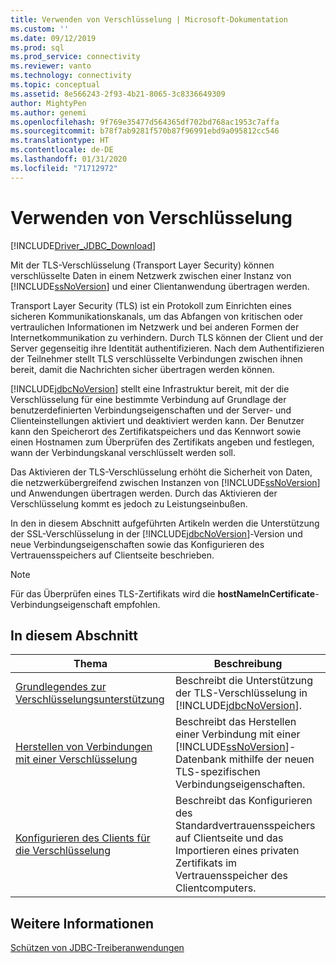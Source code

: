 ```yaml
---
title: Verwenden von Verschlüsselung | Microsoft-Dokumentation
ms.custom: ''
ms.date: 09/12/2019
ms.prod: sql
ms.prod_service: connectivity
ms.reviewer: vanto
ms.technology: connectivity
ms.topic: conceptual
ms.assetid: 8e566243-2f93-4b21-8065-3c8336649309
author: MightyPen
ms.author: genemi
ms.openlocfilehash: 9f769e35477d564365df702bd768ac1953c7affa
ms.sourcegitcommit: b78f7ab9281f570b87f96991ebd9a095812cc546
ms.translationtype: HT
ms.contentlocale: de-DE
ms.lasthandoff: 01/31/2020
ms.locfileid: "71712972"
---
```

# <a name="using-encryption"></a>Verwenden von Verschlüsselung

[!INCLUDE[Driver_JDBC_Download](../../includes/driver_jdbc_download.md)]

Mit der TLS-Verschlüsselung (Transport Layer Security) können verschlüsselte Daten in einem Netzwerk zwischen einer Instanz von [!INCLUDE[ssNoVersion](../../includes/ssnoversion-md.md)] und einer Clientanwendung übertragen werden.  
  
Transport Layer Security (TLS) ist ein Protokoll zum Einrichten eines sicheren Kommunikationskanals, um das Abfangen von kritischen oder vertraulichen Informationen im Netzwerk und bei anderen Formen der Internetkommunikation zu verhindern. Durch TLS können der Client und der Server gegenseitig ihre Identität authentifizieren. Nach dem Authentifizieren der Teilnehmer stellt TLS verschlüsselte Verbindungen zwischen ihnen bereit, damit die Nachrichten sicher übertragen werden können.  
  
[!INCLUDE[jdbcNoVersion](../../includes/jdbcnoversion_md.md)] stellt eine Infrastruktur bereit, mit der die Verschlüsselung für eine bestimmte Verbindung auf Grundlage der benutzerdefinierten Verbindungseigenschaften und der Server- und Clienteinstellungen aktiviert und deaktiviert werden kann. Der Benutzer kann den Speicherort des Zertifikatspeichers und das Kennwort sowie einen Hostnamen zum Überprüfen des Zertifikats angeben und festlegen, wann der Verbindungskanal verschlüsselt werden soll.  
  
Das Aktivieren der TLS-Verschlüsselung erhöht die Sicherheit von Daten, die netzwerkübergreifend zwischen Instanzen von [!INCLUDE[ssNoVersion](../../includes/ssnoversion-md.md)] und Anwendungen übertragen werden. Durch das Aktivieren der Verschlüsselung kommt es jedoch zu Leistungseinbußen.  
  
In den in diesem Abschnitt aufgeführten Artikeln werden die Unterstützung der SSL-Verschlüsselung in der [!INCLUDE[jdbcNoVersion](../../includes/jdbcnoversion_md.md)]-Version und neue Verbindungseigenschaften sowie das Konfigurieren des Vertrauensspeichers auf Clientseite beschrieben.  
  
> [!NOTE]  
> Für das Überprüfen eines TLS-Zertifikats wird die **hostNameInCertificate**-Verbindungseigenschaft empfohlen.  

## <a name="in-this-section"></a>In diesem Abschnitt  

| Thema                                                                                                        | Beschreibung                                                                                                                                           |
| ------------------------------------------------------------------------------------------------------------ | ----------------------------------------------------------------------------------------------------------------------------------------------------- |
| [Grundlegendes zur Verschlüsselungsunterstützung](../../connect/jdbc/understanding-ssl-support.md)                                 | Beschreibt die Unterstützung der TLS-Verschlüsselung in [!INCLUDE[jdbcNoVersion](../../includes/jdbcnoversion_md.md)].                                              |
| [Herstellen von Verbindungen mit einer Verschlüsselung](../../connect/jdbc/connecting-with-ssl-encryption.md)                       | Beschreibt das Herstellen einer Verbindung mit einer [!INCLUDE[ssNoVersion](../../includes/ssnoversion-md.md)]-Datenbank mithilfe der neuen TLS-spezifischen Verbindungseigenschaften. |
| [Konfigurieren des Clients für die Verschlüsselung](../../connect/jdbc/configuring-the-client-for-ssl-encryption.md) | Beschreibt das Konfigurieren des Standardvertrauensspeichers auf Clientseite und das Importieren eines privaten Zertifikats im Vertrauensspeicher des Clientcomputers.   |
  
## <a name="see-also"></a>Weitere Informationen

[Schützen von JDBC-Treiberanwendungen](../../connect/jdbc/securing-jdbc-driver-applications.md)  
